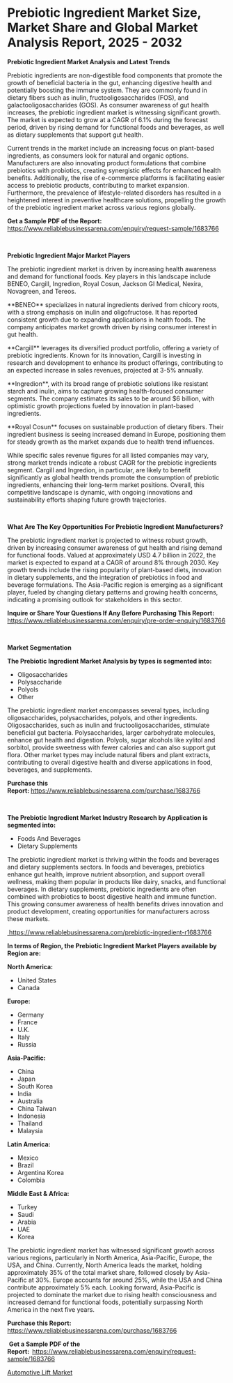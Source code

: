 <p><h1>Prebiotic Ingredient Market Size, Market Share and Global Market Analysis Report, 2025 - 2032</h1></p><p><strong>Prebiotic Ingredient Market Analysis and Latest Trends</strong></p>
<p><p>Prebiotic ingredients are non-digestible food components that promote the growth of beneficial bacteria in the gut, enhancing digestive health and potentially boosting the immune system. They are commonly found in dietary fibers such as inulin, fructooligosaccharides (FOS), and galactooligosaccharides (GOS). As consumer awareness of gut health increases, the prebiotic ingredient market is witnessing significant growth. The market is expected to grow at a CAGR of 6.1% during the forecast period, driven by rising demand for functional foods and beverages, as well as dietary supplements that support gut health. </p><p>Current trends in the market include an increasing focus on plant-based ingredients, as consumers look for natural and organic options. Manufacturers are also innovating product formulations that combine prebiotics with probiotics, creating synergistic effects for enhanced health benefits. Additionally, the rise of e-commerce platforms is facilitating easier access to prebiotic products, contributing to market expansion. Furthermore, the prevalence of lifestyle-related disorders has resulted in a heightened interest in preventive healthcare solutions, propelling the growth of the prebiotic ingredient market across various regions globally.</p></p>
<p><strong>Get a Sample PDF of the Report:&nbsp;</strong> <a href="https://www.reliablebusinessarena.com/enquiry/request-sample/1683766?utm_campaign=2209&utm_medium=2&utm_source=Github&utm_content=ia&utm_term=26032025&utm_id=prebiotic-ingredient">https://www.reliablebusinessarena.com/enquiry/request-sample/1683766</a></p>
<p>&nbsp;</p>
<p><strong>Prebiotic Ingredient Major Market Players</strong></p>
<p><p>The prebiotic ingredient market is driven by increasing health awareness and demand for functional foods. Key players in this landscape include BENEO, Cargill, Ingredion, Royal Cosun, Jackson GI Medical, Nexira, Novagreen, and Tereos.</p><p>**BENEO** specializes in natural ingredients derived from chicory roots, with a strong emphasis on inulin and oligofructose. It has reported consistent growth due to expanding applications in health foods. The company anticipates market growth driven by rising consumer interest in gut health.</p><p>**Cargill** leverages its diversified product portfolio, offering a variety of prebiotic ingredients. Known for its innovation, Cargill is investing in research and development to enhance its product offerings, contributing to an expected increase in sales revenues, projected at 3-5% annually.</p><p>**Ingredion**, with its broad range of prebiotic solutions like resistant starch and inulin, aims to capture growing health-focused consumer segments. The company estimates its sales to be around $6 billion, with optimistic growth projections fueled by innovation in plant-based ingredients.</p><p>**Royal Cosun** focuses on sustainable production of dietary fibers. Their ingredient business is seeing increased demand in Europe, positioning them for steady growth as the market expands due to health trend influences.</p><p>While specific sales revenue figures for all listed companies may vary, strong market trends indicate a robust CAGR for the prebiotic ingredients segment. Cargill and Ingredion, in particular, are likely to benefit significantly as global health trends promote the consumption of prebiotic ingredients, enhancing their long-term market positions. Overall, this competitive landscape is dynamic, with ongoing innovations and sustainability efforts shaping future growth trajectories.</p></p>
<p>&nbsp;</p>
<p><strong>What Are The Key Opportunities For Prebiotic Ingredient Manufacturers?</strong></p>
<p><p>The prebiotic ingredient market is projected to witness robust growth, driven by increasing consumer awareness of gut health and rising demand for functional foods. Valued at approximately USD 4.7 billion in 2022, the market is expected to expand at a CAGR of around 8% through 2030. Key growth trends include the rising popularity of plant-based diets, innovation in dietary supplements, and the integration of prebiotics in food and beverage formulations. The Asia-Pacific region is emerging as a significant player, fueled by changing dietary patterns and growing health concerns, indicating a promising outlook for stakeholders in this sector.</p></p>
<p><strong>Inquire or Share Your Questions If Any Before Purchasing This Report:</strong> <a href="https://www.reliablebusinessarena.com/enquiry/pre-order-enquiry/1683766?utm_campaign=2209&utm_medium=2&utm_source=Github&utm_content=ia&utm_term=26032025&utm_id=prebiotic-ingredient">https://www.reliablebusinessarena.com/enquiry/pre-order-enquiry/1683766</a></p>
<p>&nbsp;</p>
<p><strong>Market Segmentation</strong></p>
<p><strong>The Prebiotic Ingredient Market Analysis by types is segmented into:</strong></p>
<p><ul><li>Oligosaccharides</li><li>Polysaccharide</li><li>Polyols</li><li>Other</li></ul></p>
<p><p>The prebiotic ingredient market encompasses several types, including oligosaccharides, polysaccharides, polyols, and other ingredients. Oligosaccharides, such as inulin and fructooligosaccharides, stimulate beneficial gut bacteria. Polysaccharides, larger carbohydrate molecules, enhance gut health and digestion. Polyols, sugar alcohols like xylitol and sorbitol, provide sweetness with fewer calories and can also support gut flora. Other market types may include natural fibers and plant extracts, contributing to overall digestive health and diverse applications in food, beverages, and supplements.</p></p>
<p><strong>Purchase this Report:&nbsp;</strong><a href="https://www.reliablebusinessarena.com/purchase/1683766?utm_campaign=2209&utm_medium=2&utm_source=Github&utm_content=ia&utm_term=26032025&utm_id=prebiotic-ingredient">https://www.reliablebusinessarena.com/purchase/1683766</a></p>
<p>&nbsp;</p>
<p><strong>The Prebiotic Ingredient Market Industry Research by Application is segmented into:</strong></p>
<p><ul><li>Foods And Beverages</li><li>Dietary Supplements</li></ul></p>
<p><p>The prebiotic ingredient market is thriving within the foods and beverages and dietary supplements sectors. In foods and beverages, prebiotics enhance gut health, improve nutrient absorption, and support overall wellness, making them popular in products like dairy, snacks, and functional beverages. In dietary supplements, prebiotic ingredients are often combined with probiotics to boost digestive health and immune function. This growing consumer awareness of health benefits drives innovation and product development, creating opportunities for manufacturers across these markets.</p></p>
<p><a href="https://www.reliablebusinessarena.com/prebiotic-ingredient-r1683766?utm_campaign=2209&utm_medium=2&utm_source=Github&utm_content=ia&utm_term=26032025&utm_id=prebiotic-ingredient">&nbsp;https://www.reliablebusinessarena.com/prebiotic-ingredient-r1683766</a></p>
<p><strong>In terms of Region, the Prebiotic Ingredient Market Players available by Region are:</strong></p>
<p>
    <p> <strong> North America: </strong>
        <ul>
            <li>United States</li>
            <li>Canada</li>
        </ul>
        </p> 
    <p> <strong> Europe: </strong>
        <ul>
            <li>Germany</li>
            <li>France</li>
            <li>U.K.</li>
            <li>Italy</li>
            <li>Russia</li>
        </ul>
        </p> 
    <p> <strong> Asia-Pacific: </strong>
        <ul>
            <li>China</li>
            <li>Japan</li>
            <li>South Korea</li>
            <li>India</li>
            <li>Australia</li>
            <li>China Taiwan</li>
            <li>Indonesia</li>
            <li>Thailand</li>
            <li>Malaysia</li>
        </ul>
        </p> 
    <p> <strong> Latin America: </strong>
        <ul>
            <li>Mexico</li>
            <li>Brazil</li>
            <li>Argentina Korea</li>
            <li>Colombia</li>
        </ul>
        </p> 
    <p> <strong> Middle East & Africa: </strong>
        <ul>
            <li>Turkey</li>
            <li>Saudi</li>
            <li>Arabia</li>
            <li>UAE</li>
            <li>Korea</li>
        </ul>
    </p>
    </p>
<p><p>The prebiotic ingredient market has witnessed significant growth across various regions, particularly in North America, Asia-Pacific, Europe, the USA, and China. Currently, North America leads the market, holding approximately 35% of the total market share, followed closely by Asia-Pacific at 30%. Europe accounts for around 25%, while the USA and China contribute approximately 5% each. Looking forward, Asia-Pacific is projected to dominate the market due to rising health consciousness and increased demand for functional foods, potentially surpassing North America in the next five years.</p></p>
<p><strong>Purchase this Report: </strong><a href="https://www.reliablebusinessarena.com/purchase/1683766?utm_campaign=2209&utm_medium=2&utm_source=Github&utm_content=ia&utm_term=26032025&utm_id=prebiotic-ingredient">https://www.reliablebusinessarena.com/purchase/1683766</a></p>
<p>&nbsp;<strong>Get a Sample PDF of the Report:&nbsp;&nbsp;</strong><a href="https://www.reliablebusinessarena.com/enquiry/request-sample/1683766?utm_campaign=2209&utm_medium=2&utm_source=Github&utm_content=ia&utm_term=26032025&utm_id=prebiotic-ingredient">https://www.reliablebusinessarena.com/enquiry/request-sample/1683766</a></p>
<p><strong></strong></p>
<p><p><a href="https://github.com/mauripalmi/Market-Research-Report-List-6/blob/main/automotive-lift-market.md?utm_campaign=2209&utm_medium=2&utm_source=Github&utm_content=ia&utm_term=26032025&utm_id=prebiotic-ingredient">Automotive Lift Market</a></p></p>
